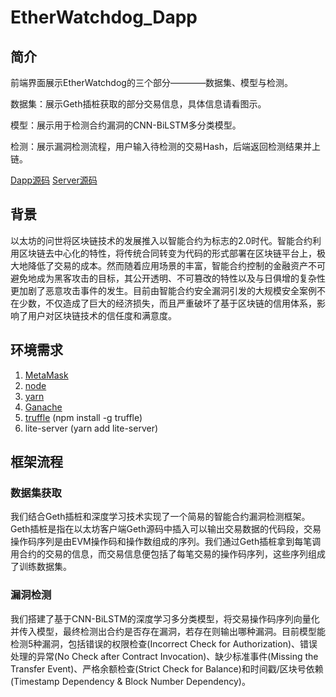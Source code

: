 # EtherWatchdog_Dapp
## 简介
前端界面展示EtherWatchdog的三个部分————数据集、模型与检测。

数据集：展示Geth插桩获取的部分交易信息，具体信息请看图示。

模型：展示用于检测合约漏洞的CNN-BiLSTM多分类模型。

检测：展示漏洞检测流程，用户输入待检测的交易Hash，后端返回检测结果并上链。

[Dapp源码](https://github.com/Silence1017/Lingnan-EthDarkness-Dapp)  [Server源码](https://github.com/Silence1017/Lingnan-EthDarkness-Server)

## 背景
以太坊的问世将区块链技术的发展推入以智能合约为标志的2.0时代。智能合约利用区块链去中心化的特性，将传统合同转变为代码的形式部署在区块链平台上，极大地降低了交易的成本。然而随着应用场景的丰富，智能合约控制的金融资产不可避免地成为黑客攻击的目标，其公开透明、不可篡改的特性以及与日俱增的复杂性更加剧了恶意攻击事件的发生。目前由智能合约安全漏洞引发的大规模安全案例不在少数，不仅造成了巨大的经济损失，而且严重破坏了基于区块链的信用体系，影响了用户对区块链技术的信任度和满意度。

## 环境需求
1. [MetaMask](https://metamask.io/)
2. [node](https://nodejs.org/)
3. [yarn](https://yarnpkg.com/)
4. [Ganache](https://www.trufflesuite.com/ganache)
5. [truffle](https://trufflesuite.com/truffle/) (npm install -g truffle)
6. lite-server (yarn add lite-server)

## 框架流程
### 数据集获取
我们结合Geth插桩和深度学习技术实现了一个简易的智能合约漏洞检测框架。Geth插桩是指在以太坊客户端Geth源码中插入可以输出交易数据的代码段，交易操作码序列是由EVM操作码和操作数组成的序列。我们通过Geth插桩拿到每笔调用合约的交易的信息，而交易信息便包括了每笔交易的操作码序列，这些序列组成了训练数据集。

### 漏洞检测
我们搭建了基于CNN-BiLSTM的深度学习多分类模型，将交易操作码序列向量化并传入模型，最终检测出合约是否存在漏洞，若存在则输出哪种漏洞。目前模型能检测5种漏洞，包括错误的权限检查(Incorrect Check for Authorization)、错误处理的异常(No Check after Contract Invocation)、缺少标准事件(Missing the Transfer Event)、严格余额检查(Strict Check for Balance)和时间戳/区块号依赖(Timestamp Dependency & Block Number Dependency)。
